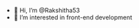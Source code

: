 - 👋 Hi, I’m @Rakshitha53
- 👀 I’m interested in front-end development

<!---
Rakshitha53/Rakshitha53 is a ✨ special ✨ repository because its `README.md` (this file) appears on your GitHub profile.
You can click the Preview link to take a look at your changes.
--->
